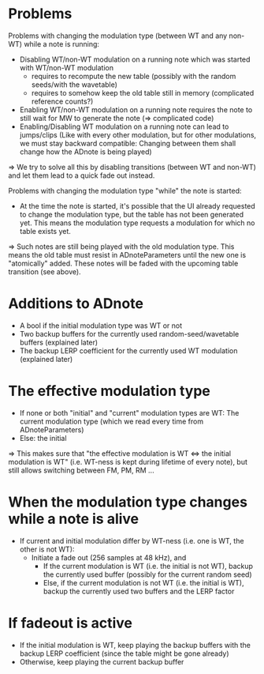 # Problems

Problems with changing the modulation type (between WT and any non-WT) while a note is running:

* Disabling WT/non-WT modulation on a running note which was started with WT/non-WT modulation
  - requires to recompute the new table (possibly with the random seeds/with the wavetable)
  - requires to somehow keep the old table still in memory (complicated reference counts?)
* Enabling WT/non-WT modulation on a running note requires the note to still wait for MW to generate the note (=> complicated code)
* Enabling/Disabling WT modulation on a running note can lead to jumps/clips (Like with every other modulation, but for other modulations, we must stay backward compatible: Changing between them shall change how the ADnote is being played)

=> We try to solve all this by disabling transitions (between WT and non-WT) and let them lead to a quick fade out instead.

Problems with changing the modulation type "while" the note is started:

* At the time the note is started, it's possible that the UI already requested to change the modulation type, but the table has not been generated yet. This means the modulation type requests a modulation for which no table exists yet.

=> Such notes are still being played with the old modulation type. This means the old table must resist in ADnoteParameters until the new one is "atomically" added. These notes will be faded with the upcoming table transition (see above).

# Additions to ADnote

* A bool if the initial modulation type was WT or not
* Two backup buffers for the currently used random-seed/wavetable buffers (explained later)
* The backup LERP coefficient for the currently used WT modulation (explained later)

# The effective modulation type

* If none or both "initial" and "current" modulation types are WT: The current modulation type (which we read every time from ADnoteParameters)
* Else: the initial

=> This makes sure that "the effective modulation is WT <=> the initial modulation is WT" (i.e. WT-ness is kept during lifetime of every note), but still allows switching between FM, PM, RM ...

# When the modulation type changes while a note is alive

* If current and initial modulation differ by WT-ness (i.e. one is WT, the other is not WT):
  - Initiate a fade out (256 samples at 48 kHz), and
    * If the current modulation is WT (i.e. the initial is not WT), backup the currently used buffer (possibly for the current random seed)
    * Else, if the current modulation is not WT (i.e. the initial is WT), backup the currently used two buffers and the LERP factor

# If fadeout is active

* If the initial modulation is WT, keep playing the backup buffers with the backup LERP coefficient (since the table might be gone already)
* Otherwise, keep playing the current backup buffer

